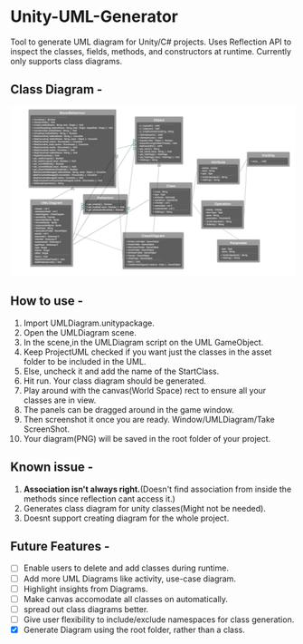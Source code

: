 # Unity-UML-Generator
Tool to generate UML diagram for Unity/C# projects. Uses Reflection API to inspect the classes, fields, methods, and constructors at runtime.
Currently only supports class diagrams.

## Class Diagram -
![ScreenShot](https://github.com/kewalkishang/Unity-UML-Generator/blob/main/UMLDiagram7-12-2023_11:24:00_PM.png)

## How to use -
1. Import UMLDiagram.unitypackage.
2. Open the UMLDiagram scene.
3. In the scene,in the UMLDiagram script on the UML GameObject.
4. Keep ProjectUML checked if you want just the classes in the asset folder to be included in the UML.
5. Else, uncheck it and add the name of the StartClass. 
6. Hit run. Your class diagram should be generated.
7. Play around with the canvas(World Space) rect to ensure all your classes are in view.
8. The panels can be dragged around in the game window.
9. Then screenshot it once you are ready. Window/UMLDiagram/Take ScreenShot.
10. Your diagram(PNG) will be saved in the root folder of your project.

## Known issue -
1. **Association isn't always right.**(Doesn't find association from inside the methods since reflection cant access it.)
2. Generates class diagram for unity classes(Might not be needed).
3. Doesnt support creating diagram for the whole project.

## Future Features -
- [ ] Enable users to delete and add classes during runtime.
- [ ] Add more UML Diagrams like activity, use-case diagram.
- [ ] Highlight insights from Diagrams.
- [ ] Make canvas accomodate all classes on automatically.
- [ ] spread out class diagrams better.
- [ ] Give user flexibility to include/exclude namespaces for class generation.
- [x] Generate Diagram using the root folder, rather than a class.
